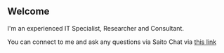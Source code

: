 ## Welcome

I'm an experienced IT Specialist, Researcher and Consultant.

You can connect to me and ask any questions via Saito Chat via [this link](https://saito.io/chat)



